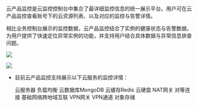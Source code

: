 云产品监控是云监控控制台中集合了最详细监控信息的统一展示平台。用户可在云产品监控查看账号下的云资源列表、以及对应的监控与告警详情。

相比业务控制台展示的监控数据，云产品监控结合了实例的健康状态与告警数据。为用户提供了快速定位异常实例的功能，并支持用户结合具体数据与异常信息排查问题。

![](http://imgcache.tcecqpoc.fsphere.cn/image/mc.qcloudimg.com/static/img/a72fd99a865b2a281ecfe182766ef5df/image.png)

![](http://imgcache.tcecqpoc.fsphere.cn/image/mc.qcloudimg.com/static/img/9a9d5e7704ed9371dac915b75daf14f4/image.png)

- 目前云产品监控支持展示以下云服务的监控详情：

  云服务器
  负载均衡
  云数据库MongoDB
  云缓存Redis
  云硬盘
  NAT网关
  对等连接
  基础网络跨地域互联
  VPN网关
  VPN通道
  对象存储